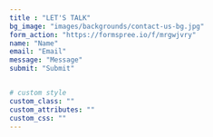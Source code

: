 ```yaml
---
title : "LET'S TALK"
bg_image: "images/backgrounds/contact-us-bg.jpg"
form_action: "https://formspree.io/f/mrgwjvry"
name: "Name"
email: "Email"
message: "Message"
submit: "Submit"


# custom style
custom_class: "" 
custom_attributes: "" 
custom_css: ""
---
```

